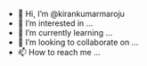 - 👋 Hi, I’m @kirankumarmaroju
- 👀 I’m interested in ...
- 🌱 I’m currently learning ...
- 💞️ I’m looking to collaborate on ...
- 📫 How to reach me ...

<!---
kirankumarmaroju/kirankumarmaroju is a ✨ special ✨ repository because its `README.md` (this file) appears on your GitHub profile.
You can click the Preview link to take a look at your changes.
--->
